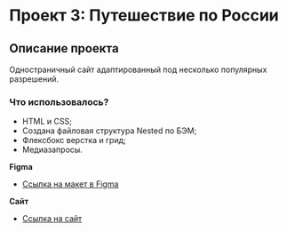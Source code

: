 # Проект 3: Путешествие по России

## Описание проекта
Одностраничный сайт адаптированный под несколько популярных разрешений.

### Что использовалось?
* HTML и CSS;
* Создана файловая структура Nested по БЭМ;
* Флексбокс верстка и грид;
* Медиазапросы.

**Figma**

* [Ссылка на макет в Figma](https://www.figma.com/file/OyRWEjU6wBwRe1hapzQoLx/Sprint-3%3A-Russia-%2F-desktop-%2B-mobile?node-id=28503%3A0)

**Сайт**

* [Ссылка на сайт](https://maximb88.github.io/russian-travel/index.html)